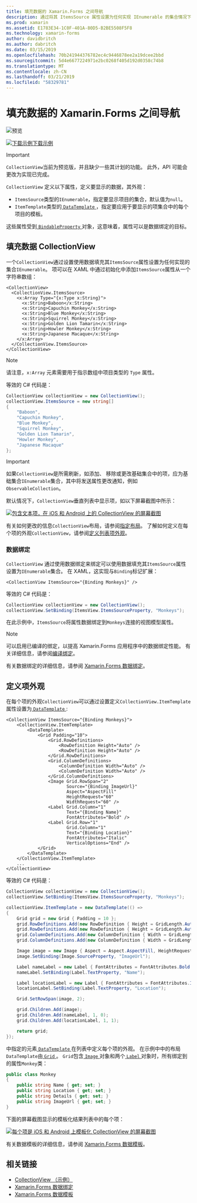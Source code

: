 ```yaml
---
title: 填充数据的 Xamarin.Forms 之间导航
description: 通过将其 ItemsSource 属性设置为任何实现 IEnumerable 的集合情况下，使用数据填充之间导航。
ms.prod: xamarin
ms.assetid: E1783E34-1C0F-401A-80D5-B2BE5508F5F8
ms.technology: xamarin-forms
author: davidbritch
ms.author: dabritch
ms.date: 03/15/2019
ms.openlocfilehash: 70b241944376782ec4c9446878ee2a19dcee2bbd
ms.sourcegitcommit: 5d4e6677224971e2bc0268f405d192d0358c74b8
ms.translationtype: MT
ms.contentlocale: zh-CN
ms.lasthandoff: 03/21/2019
ms.locfileid: "58329781"
---
```

# <a name="populate-xamarinforms-collectionview-with-data"></a>填充数据的 Xamarin.Forms 之间导航

![预览](~/media/shared/preview.png)

[![下载示例](~/media/shared/download.png)下载示例](https://github.com/xamarin/xamarin-forms-samples/tree/forms40/UserInterface/CollectionViewDemos/)

> [!IMPORTANT]
> `CollectionView`当前为预览版，并且缺少一些其计划的功能。 此外，API 可能会更改为实现已完成。

`CollectionView` 定义以下属性，定义要显示的数据，其外观：

- `ItemsSource`类型的`IEnumerable`，指定要显示项目的集合，默认值为`null`。
- `ItemTemplate`类型的[ `DataTemplate` ](xref:Xamarin.Forms.DataTemplate)，指定要应用于要显示的项集合中的每个项目的模板。

这些属性受到[ `BindableProperty` ](xref:Xamarin.Forms.BindableProperty)对象，这意味着，属性可以是数据绑定的目标。

## <a name="populate-a-collectionview-with-data"></a>填充数据 CollectionView

一个`CollectionView`通过设置使用数据填充其`ItemsSource`属性设置为任何实现的集合`IEnumerable`。 项可以在 XAML 中通过初始化中添加`ItemsSource`属性从一个字符串数组：

```xaml
<CollectionView>
  <CollectionView.ItemsSource>
    <x:Array Type="{x:Type x:String}">
      <x:String>Baboon</x:String>
      <x:String>Capuchin Monkey</x:String>
      <x:String>Blue Monkey</x:String>
      <x:String>Squirrel Monkey</x:String>
      <x:String>Golden Lion Tamarin</x:String>
      <x:String>Howler Monkey</x:String>
      <x:String>Japanese Macaque</x:String>
    </x:Array>
  </CollectionView.ItemsSource>
</CollectionView>
```

> [!NOTE]
> 请注意，`x:Array` 元素需要用于指示数组中项目类型的 `Type` 属性。

等效的 C# 代码是：

```csharp
CollectionView collectionView = new CollectionView();
collectionView.ItemsSource = new string[]
{
    "Baboon",
    "Capuchin Monkey",
    "Blue Monkey",
    "Squirrel Monkey",
    "Golden Lion Tamarin",
    "Howler Monkey",
    "Japanese Macaque"
};
```

> [!IMPORTANT]
> 如果`CollectionView`是所需刷新，如添加、 移除或更改基础集合中的项，应为基础集合`IEnumerable`集合，其中将发送属性更改通知，例如`ObservableCollection`。

默认情况下，`CollectionView`垂直列表中显示项，如以下屏幕截图中所示：

[![包含文本项，在 iOS 和 Android 上的 CollectionView 的屏幕截图](populate-data-images/text.png "文本项中 CollectionView")](populate-data-images/text-large.png#lightbox "之间导航中的文本项")

有关如何更改的信息`CollectionView`布局，请参阅[指定布局](layout.md)。 了解如何定义在每个项的外观`CollectionView`，请参阅[定义列表项外观](#define-list-item-appearance)。

### <a name="data-binding"></a>数据绑定

`CollectionView` 通过使用数据绑定来绑定可以使用数据填充其`ItemsSource`属性设置为`IEnumerable`集合。 在 XAML，这实现与`Binding`标记扩展：

```xaml
<CollectionView ItemsSource="{Binding Monkeys}" />
```

等效的 C# 代码是：

```csharp
CollectionView collectionView = new CollectionView();
collectionView.SetBinding(ItemsView.ItemsSourceProperty, "Monkeys");
```

在此示例中，`ItemsSource`将属性数据绑定到`Monkeys`连接的视图模型属性。

> [!NOTE]
> 可以启用已编译的绑定，以提高 Xamarin.Forms 应用程序中的数据绑定性能。 有关详细信息，请参阅[编译绑定](~/xamarin-forms/app-fundamentals/data-binding/compiled-bindings.md)。

有关数据绑定的详细信息，请参阅 [Xamarin.Forms 数据绑定](~/xamarin-forms/app-fundamentals/data-binding/index.md)。

## <a name="define-item-appearance"></a>定义项外观

在每个项的外观`CollectionView`可以通过设置定义`CollectionView.ItemTemplate`属性设置为[ `DataTemplate` ](xref:Xamarin.Forms.DataTemplate):

```xaml
<CollectionView ItemsSource="{Binding Monkeys}">
    <CollectionView.ItemTemplate>
        <DataTemplate>
            <Grid Padding="10">
                <Grid.RowDefinitions>
                    <RowDefinition Height="Auto" />
                    <RowDefinition Height="Auto" />
                </Grid.RowDefinitions>
                <Grid.ColumnDefinitions>
                    <ColumnDefinition Width="Auto" />
                    <ColumnDefinition Width="Auto" />
                </Grid.ColumnDefinitions>
                <Image Grid.RowSpan="2"
                       Source="{Binding ImageUrl}"
                       Aspect="AspectFill"
                       HeightRequest="60"
                       WidthRequest="60" />
                <Label Grid.Column="1"
                       Text="{Binding Name}"
                       FontAttributes="Bold" />
                <Label Grid.Row="1"
                       Grid.Column="1"
                       Text="{Binding Location}"
                       FontAttributes="Italic"
                       VerticalOptions="End" />
            </Grid>
        </DataTemplate>
    </CollectionView.ItemTemplate>
    ...
</CollectionView>
```

等效的 C# 代码是：

```csharp
CollectionView collectionView = new CollectionView();
collectionView.SetBinding(ItemsView.ItemsSourceProperty, "Monkeys");

collectionView.ItemTemplate = new DataTemplate(() =>
{
    Grid grid = new Grid { Padding = 10 };
    grid.RowDefinitions.Add(new RowDefinition { Height = GridLength.Auto });
    grid.RowDefinitions.Add(new RowDefinition { Height = GridLength.Auto });
    grid.ColumnDefinitions.Add(new ColumnDefinition { Width = GridLength.Auto });
    grid.ColumnDefinitions.Add(new ColumnDefinition { Width = GridLength.Auto });

    Image image = new Image { Aspect = Aspect.AspectFill, HeightRequest = 60, WidthRequest = 60 };
    image.SetBinding(Image.SourceProperty, "ImageUrl");

    Label nameLabel = new Label { FontAttributes = FontAttributes.Bold };
    nameLabel.SetBinding(Label.TextProperty, "Name");

    Label locationLabel = new Label { FontAttributes = FontAttributes.Italic, VerticalOptions = LayoutOptions.End };
    locationLabel.SetBinding(Label.TextProperty, "Location");

    Grid.SetRowSpan(image, 2);

    grid.Children.Add(image);
    grid.Children.Add(nameLabel, 1, 0);
    grid.Children.Add(locationLabel, 1, 1);

    return grid;
});
```

中指定的元素[ `DataTemplate` ](xref:Xamarin.Forms.DataTemplate)在列表中定义每个项的外观。 在示例中中的布局`DataTemplate`由[ `Grid` ](xref:Xamarin.Forms.Grid)。 `Grid`包含[ `Image` ](xref:Xamarin.Forms.Image)对象和两个[ `Label` ](xref:Xamarin.Forms.Label)对象时，所有绑定到的属性`Monkey`类：

```csharp
public class Monkey
{
    public string Name { get; set; }
    public string Location { get; set; }
    public string Details { get; set; }
    public string ImageUrl { get; set; }
}
```

下面的屏幕截图显示的模板化结果列表中的每个项：

[![每个项是 iOS 和 Android 上模板化 CollectionView 的屏幕截图](populate-data-images/datatemplate.png "之间导航中的模板化项")](populate-data-images/datatemplate-large.png#lightbox "之间导航中的模板化项")

有关数据模板的详细信息，请参阅 [Xamarin.Forms 数据模板](~/xamarin-forms/app-fundamentals/templates/data-templates/index.md)。

## <a name="related-links"></a>相关链接

- [CollectionView （示例）](https://github.com/xamarin/xamarin-forms-samples/tree/forms40/UserInterface/CollectionViewDemos/)
- [Xamarin.Forms 数据绑定](~/xamarin-forms/app-fundamentals/data-binding/index.md)
- [Xamarin.Forms 数据模板](~/xamarin-forms/app-fundamentals/templates/data-templates/index.md)
